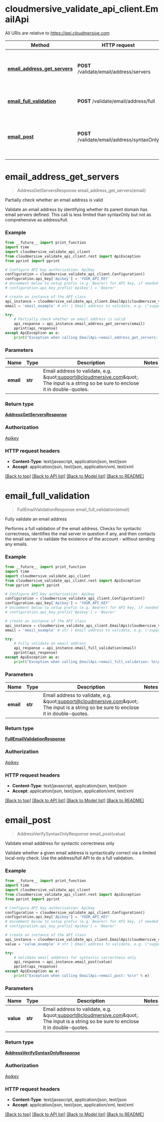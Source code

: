 # cloudmersive_validate_api_client.EmailApi

All URIs are relative to *https://api.cloudmersive.com*

Method | HTTP request | Description
------------- | ------------- | -------------
[**email_address_get_servers**](EmailApi.md#email_address_get_servers) | **POST** /validate/email/address/servers | Partially check whether an email address is valid
[**email_full_validation**](EmailApi.md#email_full_validation) | **POST** /validate/email/address/full | Fully validate an email address
[**email_post**](EmailApi.md#email_post) | **POST** /validate/email/address/syntaxOnly | Validate email adddress for syntactic correctness only


# **email_address_get_servers**
> AddressGetServersResponse email_address_get_servers(email)

Partially check whether an email address is valid

Validate an email address by identifying whether its parent domain has email servers defined.  This call is less limited than syntaxOnly but not as comprehensive as address/full.

### Example
```python
from __future__ import print_function
import time
import cloudmersive_validate_api_client
from cloudmersive_validate_api_client.rest import ApiException
from pprint import pprint

# Configure API key authorization: Apikey
configuration = cloudmersive_validate_api_client.Configuration()
configuration.api_key['Apikey'] = 'YOUR_API_KEY'
# Uncomment below to setup prefix (e.g. Bearer) for API key, if needed
# configuration.api_key_prefix['Apikey'] = 'Bearer'

# create an instance of the API class
api_instance = cloudmersive_validate_api_client.EmailApi(cloudmersive_validate_api_client.ApiClient(configuration))
email = 'email_example' # str | Email address to validate, e.g. \"support@cloudmersive.com\".    The input is a string so be sure to enclose it in double-quotes.

try:
    # Partially check whether an email address is valid
    api_response = api_instance.email_address_get_servers(email)
    pprint(api_response)
except ApiException as e:
    print("Exception when calling EmailApi->email_address_get_servers: %s\n" % e)
```

### Parameters

Name | Type | Description  | Notes
------------- | ------------- | ------------- | -------------
 **email** | **str**| Email address to validate, e.g. \&quot;support@cloudmersive.com\&quot;.    The input is a string so be sure to enclose it in double-quotes. | 

### Return type

[**AddressGetServersResponse**](AddressGetServersResponse.md)

### Authorization

[Apikey](../README.md#Apikey)

### HTTP request headers

 - **Content-Type**: text/javascript, application/json, text/json
 - **Accept**: application/json, text/json, application/xml, text/xml

[[Back to top]](#) [[Back to API list]](../README.md#documentation-for-api-endpoints) [[Back to Model list]](../README.md#documentation-for-models) [[Back to README]](../README.md)

# **email_full_validation**
> FullEmailValidationResponse email_full_validation(email)

Fully validate an email address

Performs a full validation of the email address.  Checks for syntactic correctness, identifies the mail server in question if any, and then contacts the email server to validate the existence of the account - without sending any emails.

### Example
```python
from __future__ import print_function
import time
import cloudmersive_validate_api_client
from cloudmersive_validate_api_client.rest import ApiException
from pprint import pprint

# Configure API key authorization: Apikey
configuration = cloudmersive_validate_api_client.Configuration()
configuration.api_key['Apikey'] = 'YOUR_API_KEY'
# Uncomment below to setup prefix (e.g. Bearer) for API key, if needed
# configuration.api_key_prefix['Apikey'] = 'Bearer'

# create an instance of the API class
api_instance = cloudmersive_validate_api_client.EmailApi(cloudmersive_validate_api_client.ApiClient(configuration))
email = 'email_example' # str | Email address to validate, e.g. \"support@cloudmersive.com\".    The input is a string so be sure to enclose it in double-quotes.

try:
    # Fully validate an email address
    api_response = api_instance.email_full_validation(email)
    pprint(api_response)
except ApiException as e:
    print("Exception when calling EmailApi->email_full_validation: %s\n" % e)
```

### Parameters

Name | Type | Description  | Notes
------------- | ------------- | ------------- | -------------
 **email** | **str**| Email address to validate, e.g. \&quot;support@cloudmersive.com\&quot;.    The input is a string so be sure to enclose it in double-quotes. | 

### Return type

[**FullEmailValidationResponse**](FullEmailValidationResponse.md)

### Authorization

[Apikey](../README.md#Apikey)

### HTTP request headers

 - **Content-Type**: text/javascript, application/json, text/json
 - **Accept**: application/json, text/json, application/xml, text/xml

[[Back to top]](#) [[Back to API list]](../README.md#documentation-for-api-endpoints) [[Back to Model list]](../README.md#documentation-for-models) [[Back to README]](../README.md)

# **email_post**
> AddressVerifySyntaxOnlyResponse email_post(value)

Validate email adddress for syntactic correctness only

Validate whether a given email address is syntactically correct via a limited local-only check.  Use the address/full API to do a full validation.

### Example
```python
from __future__ import print_function
import time
import cloudmersive_validate_api_client
from cloudmersive_validate_api_client.rest import ApiException
from pprint import pprint

# Configure API key authorization: Apikey
configuration = cloudmersive_validate_api_client.Configuration()
configuration.api_key['Apikey'] = 'YOUR_API_KEY'
# Uncomment below to setup prefix (e.g. Bearer) for API key, if needed
# configuration.api_key_prefix['Apikey'] = 'Bearer'

# create an instance of the API class
api_instance = cloudmersive_validate_api_client.EmailApi(cloudmersive_validate_api_client.ApiClient(configuration))
value = 'value_example' # str | Email address to validate, e.g. \"support@cloudmersive.com\".    The input is a string so be sure to enclose it in double-quotes.

try:
    # Validate email adddress for syntactic correctness only
    api_response = api_instance.email_post(value)
    pprint(api_response)
except ApiException as e:
    print("Exception when calling EmailApi->email_post: %s\n" % e)
```

### Parameters

Name | Type | Description  | Notes
------------- | ------------- | ------------- | -------------
 **value** | **str**| Email address to validate, e.g. \&quot;support@cloudmersive.com\&quot;.    The input is a string so be sure to enclose it in double-quotes. | 

### Return type

[**AddressVerifySyntaxOnlyResponse**](AddressVerifySyntaxOnlyResponse.md)

### Authorization

[Apikey](../README.md#Apikey)

### HTTP request headers

 - **Content-Type**: text/javascript, application/json, text/json
 - **Accept**: application/json, text/json, application/xml, text/xml

[[Back to top]](#) [[Back to API list]](../README.md#documentation-for-api-endpoints) [[Back to Model list]](../README.md#documentation-for-models) [[Back to README]](../README.md)

